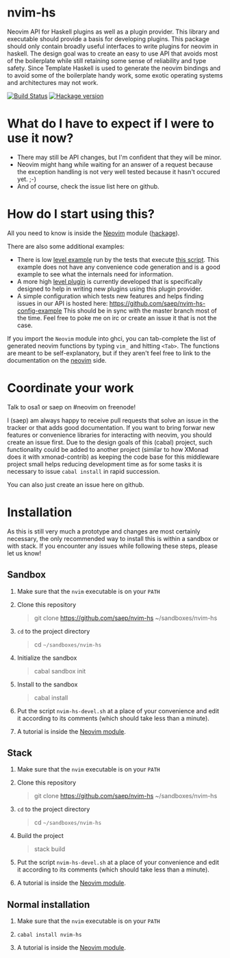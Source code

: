 # nvim-hs

Neovim API for Haskell plugins as well as a plugin provider.
This library and executable should provide a basis for developing
plugins. This package should only contain broadly useful interfaces
to write plugins for neovim in haskell. The design goal was to create
an easy to use API that avoids most of the boilerplate while still retaining
some sense of reliability and type safety. Since Template Haskell is used
to generate the neovim bindings and to avoid some of the boilerplate
handy work, some exotic operating systems and architectures may not work.

[![Build Status](https://travis-ci.org/saep/nvim-hs.svg?branch=master)](https://travis-ci.org/saep/nvim-hs)
[![Hackage version](https://img.shields.io/hackage/v/nvim-hs.svg?style=flat)](https://hackage.haskell.org/package/nvim-hs)

# What do I have to expect if I were to use it now?

* There may still be API changes, but I'm confident that they will be minor.
* Neovim might hang while waiting for an answer of a request because
  the exception handling is not very well tested because it hasn't occured yet. ;-)
* And of course, check the issue list here on github.

# How do I start using this?

All you need to know is inside the [Neovim](https://github.com/saep/nvim-hs/blob/master/library/Neovim.hs) module ([hackage](http://hackage.haskell.org/package/nvim-hs-0.0.2/docs/Neovim.html)).

There are also some additional examples:
* There is low [level example](https://github.com/saep/nvim-hs/blob/master/TestPlugins.hs)
  run by the tests that execute [this script](https://github.com/saep/nvim-hs/blob/master/TestPlugins.vim).
  This example does not have any convenience code generation and is
  a good example to see what the internals need for information.
* A more high [level plugin](https://github.com/saep/nvim-hs/blob/master/library/Neovim/Plugin/ConfigHelper.hs)
  is currently developed that is specifically
  designed to help in writing new plugins using this plugin provider.
* A simple configuration which tests new features and helps
  finding issues in our API is hosted here:
  https://github.com/saep/nvim-hs-config-example
  This should be in sync with the master branch most of the time.
  Feel free to poke me on irc or create an issue it that is not the case.

If you import the `Neovim` module into ghci, you can tab-complete the list
of generated neovim functions by typing `vim_` and hitting `<Tab>`. The functions
are meant to be self-explanatory, but if they aren't feel free to link to the documentation
on the [neovim](https://github.com/neovim/neovim) side.

# Coordinate your work

Talk to osa1 or saep on #neovim on freenode!

I (saep) am always happy to receive pull requests that solve an issue in the tracker or that
adds good documentation. If you want to bring forwar new features or convenience libraries
for interacting with neovim, you should create an issue first. Due to the design goals of
this (cabal) project, such functionality could be added to another project (similar to how
XMonad does it with xmonad-contrib) as keeping the code base for this middleware project
small helps reducing development time as for some tasks it is necessary to issue `cabal install`
in rapid succession.

You can also just create an issue here on github.

# Installation

As this is still very much a prototype and changes are most certainly
necessary, the only recommended way to install this is within a sandbox
or with stack.
If you encounter any issues while following these steps, please let us
know!

## Sandbox

1. Make sure that the `nvim` executable is on your `PATH`

2. Clone this repository

   > git clone https://github.com/saep/nvim-hs ~/sandboxes/nvim-hs

3. `cd` to the project directory

   > cd `~/sandboxes/nvim-hs`

4. Initialize the sandbox

   > cabal sandbox init

5. Install to the sandbox

   > cabal install

6. Put the script `nvim-hs-devel.sh` at a place of your
   convenience and edit it according to its comments
   (which should take less than a minute).

7. A tutorial is inside the
   [Neovim module](http://hackage.haskell.org/package/nvim-hs-0.0.2/docs/Neovim.html).

## Stack

1. Make sure that the `nvim` executable is on your `PATH`

2. Clone this repository

   > git clone https://github.com/saep/nvim-hs ~/sandboxes/nvim-hs

3. `cd` to the project directory

   > cd `~/sandboxes/nvim-hs`

4. Build the project

   > stack build

5. Put the script `nvim-hs-devel.sh` at a place of your
   convenience and edit it according to its comments
   (which should take less than a minute).

6. A tutorial is inside the
   [Neovim module](http://hackage.haskell.org/package/nvim-hs-0.0.2/docs/Neovim.html).

## Normal installation

1. Make sure that the `nvim` executable is on your `PATH`

2. `cabal install nvim-hs`

3. A tutorial is inside the
   [Neovim module](http://hackage.haskell.org/package/nvim-hs-0.0.2/docs/Neovim.html).
